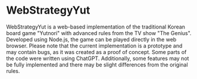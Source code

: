 # WebStrategyYut
WebStrategyYut is a web-based implementation of the traditional Korean board game "Yutnori" with advanced rules from the TV show "The Genius".
Developed using Node.js, the game can be played directly in the web browser.
Please note that the current implementation is a prototype and may contain bugs, as it was created as a proof of concept.
Some parts of the code were written using ChatGPT.
Additionally, some features may not be fully implemented and there may be slight differences from the original rules.
